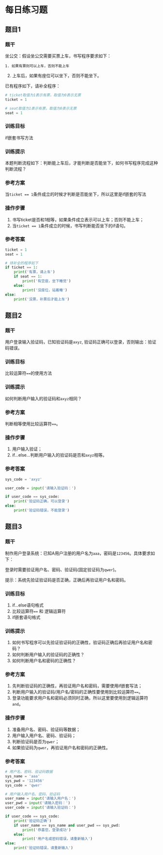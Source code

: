 # 每日练习题

## 题目1

### 题干

坐公交：假设坐公交需要买票上车，书写程序要求如下：

```
1. 如果有票则可以上车，否则不能上车
```

2. 上车后，如果有座位可以坐下，否则不能坐下。

已有程序如下，请补全程序：

```python
# ticket取值为1表示有票，取值为0表示无票
ticket = 1

# seat取值为1表示有票，取值为0表示无票
seat = 1
```



### 训练目标

if嵌套书写方法

### 训练提示

本题判断流程如下：判断能上车后，才能判断是否能坐下，如何书写程序完成这种判断流程？

### 参考方案

当`ticket == 1`条件成立的时候才判断是否能坐下，所以这里是if嵌套的写法

### 操作步骤

1. 书写ticket是否和1相等，如果条件成立表示可以上车；否则不能上车；
2. 当`ticket == 1`条件成立的时候，书写判断能否坐下的if语句。

### 参考答案

```python 
ticket = 1
seat = 1

# 待补全的程序如下
if ticket == 1:
    print('有票，请上车')
    if seat == 1:
        print('有空座，坐下睡觉')
    else:
        print('没座位，站着睡')
else:
    print('没票，补票后才能上车')
```



## 题目2

### 题干

用户登录输入验证码，已知验证码是`axyz`,  验证码正确可以登录，否则输出：验证码错误。

### 训练目标

比较运算符`==`的使用方法

### 训练提示

如何判断用户输入的验证码和`axyz`相同？

### 参考方案

判断相等使用比较运算符`==`。

### 操作步骤

1. 用户输入验证；
2. if…else...判断用户输入的验证码是否和`axyz`相等。

### 参考答案

```python
sys_code = 'axyz'

user_code = input('请输入验证码：')

if user_code == sys_code:
    print('验证码正确，可以登录')
else:
    print('验证码错误，不能登录')
```



## 题目3

### 题干

制作用户登录系统：已知A用户注册的用户名为`aaa`，密码是`123456`。具体要求如下：

登录时需要验证用户名、密码、验证码(固定验证码为`qwer`)。

提示：系统先验证验证码是否正确，正确后再验证用户名和密码。

### 训练目标

1. if…else语句格式
2. 比较运算符`==` 和 逻辑运算符
3. if嵌套语句格式

### 训练提示

1. 如何书写程序可以先验证验证码的正确性，验证码正确后再验证用户名和密码？
2. 如何判断用户输入的验证码的正确性？
3. 如何判断用户名和密码的正确性？

### 参考方案

1. 先判断验证码的正确性，再验证用户名和密码，需要使用if嵌套写法；
2. 判断用户输入的验证码/用户名/密码的正确性要使用到比较运算符`==`。
3. 登录功能要求用户名和密码必须同时正确，所以这里要使用到逻辑运算符`and`。

### 操作步骤

1. 准备用户名、密码、验证码等数据；
2. 用户输入用户名、密码、验证码；
3. 判断验证码是否为`qwer`；
4. 如果验证码为`qwer`，再验证用户名和密码的正确性。

### 参考答案

```python
# 用户名、密码、验证码数据
sys_name = 'aaa'
sys_pwd = '123456'
sys_code = 'qwer'

# 用户输入用户名、密码、验证码
user_name = input('请输入用户名：')
user_pwd = input('请输入密码：')
user_code = input('请输入验证码：')

if user_code == sys_code:
    print('验证码正确')
    if user_name == sys_name and user_pwd == sys_pwd:
        print('恭喜您，登录成功')
    else:
        print('用户名或密码错误，请重新输入')
else:
    print('验证码错误，请重新输入')
```

